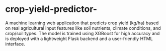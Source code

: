 # crop-yield-predictor-
A machine learning web application that predicts crop yield (kg/ha) based on real agricultural input features like soil nutrients, climate conditions, and crop/soil types. The model is trained using XGBoost for high accuracy and is deployed with a lightweight Flask backend and a user-friendly HTML interface.
